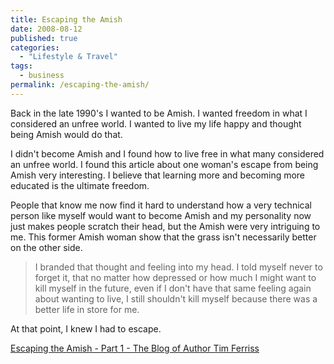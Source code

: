 ```yaml
---
title: Escaping the Amish
date: 2008-08-12
published: true
categories:
  - "Lifestyle & Travel"
tags:
  - business
permalink: /escaping-the-amish/
---
```

Back in the late 1990's I wanted to be Amish. I wanted freedom in what I considered an unfree world. I wanted to live my life happy and thought being Amish would do that.

I didn't become Amish and I found how to live free in what many considered an unfree world. I found this article about one woman's escape from being Amish very interesting. I believe that learning more and becoming more educated is the ultimate freedom.

People that know me now find it hard to understand how a very technical person like myself would want to become Amish and my personality now just makes people scratch their head, but the Amish were very intriguing to me. This former Amish woman show that the grass isn't necessarily better on the other side.
>I branded that thought and feeling into my head. I told myself never to forget it, that no matter how depressed or how much I might want to kill myself in the future, even if I don't have that same feeling again about wanting to live, I still shouldn't kill myself because there was a better life in store for me.

At that point, I knew I had to escape.

[Escaping the Amish - Part 1 - The Blog of Author Tim Ferriss](http://www.fourhourworkweek.com/blog/2008/07/15/escaping-the-amish-part-1/)